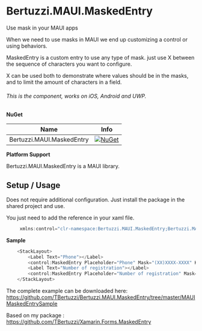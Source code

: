# Bertuzzi.MAUI.MaskedEntry

Use mask in your MAUI apps

When we need to use masks in MAUI we end up customizing a control or using behaviors.

MaskedEntry is a custom entry to use any type of mask. just use X between the sequence of characters you want to configure.

X can be used both to demonstrate where values ​​should be in the masks, and to limit the amount of characters in a field.

###### This is the component, works on iOS, Android and UWP.

**NuGet**

|Name|Info|
| ------------------- | :------------------: |
|Bertuzzi.MAUI.MaskedEntry|[![NuGet](https://img.shields.io/badge/nuget-1.0.0-blue.svg)](https://www.nuget.org/packages/Bertuzzi.MAUI.MaskedEntry/)|


**Platform Support**

Bertuzzi.MAUI.MaskedEntry is a MAUI library.

## Setup / Usage

Does not require additional configuration. Just install the package in the shared project and use.

You just need to add the reference in your xaml file.

```csharp
     xmlns:control="clr-namespace:Bertuzzi.MAUI.MaskedEntry;Bertuzzi.MAUI.MaskedEntry"
```

**Sample**

```csharp
    <StackLayout>
        <Label Text="Phone"></Label>
        <control:MaskedEntry Placeholder="Phone" Mask="(XX)XXXX-XXXX" Keyboard="Numeric" ></control:MaskedEntry>
        <Label Text="Number of registration"></Label>
        <control:MaskedEntry Placeholder="Number of registration" Mask="XXXXX.XXXXX.XX-XX  (XX)" ></control:MaskedEntry>
    </StackLayout>
```

The complete example can be downloaded here: <https://github.com/TBertuzzi/Bertuzzi.MAUI.MaskedEntry/tree/master/MAUIMaskedEntrySample>

Based on my package : https://github.com/TBertuzzi/Xamarin.Forms.MaskedEntry


